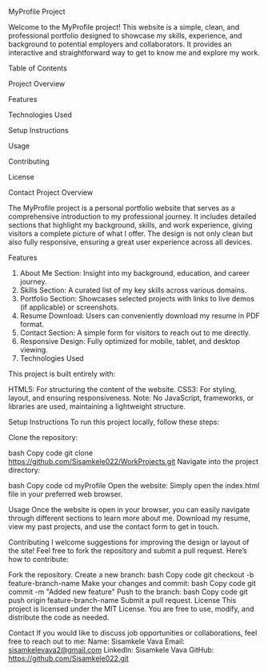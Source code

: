 MyProfile Project



Welcome to the MyProfile project! This website is a simple, clean, and professional portfolio designed to showcase my skills, experience, and background to potential employers and collaborators. It provides an interactive and straightforward way to get to know me and explore my work.



Table of Contents


Project Overview


Features


Technologies Used



Setup Instructions



Usage



Contributing


License



Contact
Project Overview


The MyProfile project is a personal portfolio website that serves as a comprehensive introduction to my professional journey. It includes detailed sections that highlight my background, skills, and work experience, giving visitors a complete picture of what I offer. The design is not only clean but also fully responsive, ensuring a great user experience across all devices.

Features
1. About Me Section: Insight into my background, education, and career journey.
2. Skills Section: A curated list of my key skills across various domains.
3. Portfolio Section: Showcases selected projects with links to live demos (if applicable) or screenshots.
4. Resume Download: Users can conveniently download my resume in PDF format.
5. Contact Section: A simple form for visitors to reach out to me directly.
6. Responsive Design: Fully optimized for mobile, tablet, and desktop viewing.
7. Technologies Used


This project is built entirely with:



HTML5: For structuring the content of the website.
CSS3: For styling, layout, and ensuring responsiveness.
Note: No JavaScript, frameworks, or libraries are used, maintaining a lightweight structure.

Setup Instructions
To run this project locally, follow these steps:

Clone the repository:

bash
Copy code
git clone https://github.com/Sisamkele022/WorkProjects.git
Navigate into the project directory:

bash
Copy code
cd myProfile
Open the website: Simply open the index.html file in your preferred web browser.

Usage
Once the website is open in your browser, you can easily navigate through different sections to learn more about me. Download my resume, view my past projects, and use the contact form to get in touch.

Contributing
I welcome suggestions for improving the design or layout of the site! Feel free to fork the repository and submit a pull request. Here’s how to contribute:

Fork the repository.
Create a new branch:
bash
Copy code
git checkout -b feature-branch-name
Make your changes and commit:
bash
Copy code
git commit -m "Added new feature"
Push to the branch:
bash
Copy code
git push origin feature-branch-name
Submit a pull request.
License
This project is licensed under the MIT License. You are free to use, modify, and distribute the code as needed.

Contact
If you would like to discuss job opportunities or collaborations, feel free to reach out to me:
Name: Sisamkele Vava
Email: sisamkelevava2@gmail.com
LinkedIn: Sisamkele Vava
GitHub: https://github.com/Sisamkele022.git
